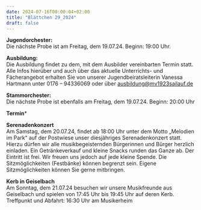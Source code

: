 ```yaml
---
date: 2024-07-16T00:00:04+02:00
title: "Blättchen 29_2024"
draft: false
---
```



**Jugendorchester:**  
Die nächste Probe ist am Freitag, dem 19.07.24. Beginn: 19:00 Uhr. 


**Ausbildung:**  
Die Ausbildung findet zu dem, mit dem Ausbilder vereinbarten Termin statt.
Alle Infos hierüber und auch über das aktuelle Unterrichts- und Fächerangebot erhalten Sie von unserer Jugendbeiratsleiterin Vanessa Hartmann unter 0176 – 94336069 oder 
über 
ausbildung@mv1923sailauf.de


**Stammorchester:**  
Die nächste Probe ist ebenfalls am Freitag, dem 19.07.24. Beginn: 20:00 Uhr 

**Termin***  


**Serenadenkonzert**  
Am Samstag, dem 20.07.24, findet ab 18:00 Uhr unter dem Motto „Melodien im Park“ auf der Postwiese unser diesjähriges Serenadenkonzert statt. Hierzu dürfen wir alle musikbegeisternden Bürgerinnen und Bürger herzlich einladen. Ein Getränkeverkauf und kleine Snacks runden das Ganze ab. Der Eintritt ist frei. Wir freuen uns jedoch auf jede kleine Spende. Die Sitzmöglichkeiten (Festbänke) können begrenzt sein. Eigene Sitzmöglichkeiten können Sie gerne mitbringen.


**Kerb in Geiselbach**  
Am Sonntag, dem 21.07.24 besuchen wir unsere Musikfreunde aus Geiselbach und spielen von 17:45 Uhr bis 19:45 Uhr auf deren Kerb. Treffpunkt und Abfahrt: 16:30 Uhr am Musikerheim 
